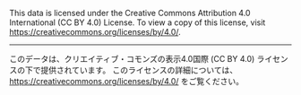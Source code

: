 This data is licensed under the Creative Commons Attribution 4.0 International (CC BY 4.0) License.
To view a copy of this license, visit https://creativecommons.org/licenses/by/4.0/.

---

このデータは、クリエイティブ・コモンズの表示4.0国際 (CC BY 4.0) ライセンスの下で提供されています。
このライセンスの詳細については、https://creativecommons.org/licenses/by/4.0/ をご覧ください。
